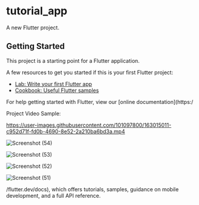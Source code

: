 # tutorial_app

A new Flutter project.

## Getting Started

This project is a starting point for a Flutter application.

A few resources to get you started if this is your first Flutter project:

- [Lab: Write your first Flutter app](https://flutter.dev/docs/get-started/codelab)
- [Cookbook: Useful Flutter samples](https://flutter.dev/docs/cookbook)

For help getting started with Flutter, view our
[online documentation](https:/

Project Video Sample:

https://user-images.githubusercontent.com/101097800/163015011-c952d71f-fd0b-4690-8e52-2a210ba6bd3a.mp4


![Screenshot (54)](https://user-images.githubusercontent.com/101097800/163018747-d20a191a-7237-4240-b3cc-9469cd7e578b.png)


![Screenshot (53)](https://user-images.githubusercontent.com/101097800/163018821-2f7ca043-48fe-4f90-953a-d18a8b78416f.png)


![Screenshot (52)](https://user-images.githubusercontent.com/101097800/163018846-6a3ace71-276a-4463-914c-b3cc3b7b809c.png)


![Screenshot (51)](https://user-images.githubusercontent.com/101097800/163018861-81cd1b53-04d1-41b7-a0f3-ecd25e873ace.png)


/flutter.dev/docs), which offers tutorials,
samples, guidance on mobile development, and a full API reference.
